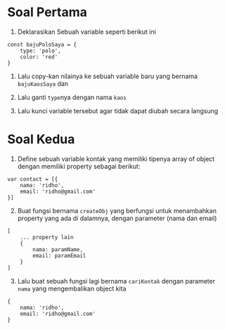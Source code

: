 
# Soal Pertama 
1. Deklarasikan Sebuah variable seperti berikut ini
```
const bajuPoloSaya = {
	type: 'polo',
	color: 'red'
}
```

1. Lalu copy-kan nilainya ke sebuah variable baru yang bernama `bajuKaosSaya` dan 
2. Lalu ganti `type`nya dengan nama `kaos`

3. Lalu kunci variable tersebut agar tidak dapat diubah secara langsung

# Soal Kedua
1. Define sebuah variable kontak yang memiliki tipenya array of object dengan memiliki property sebagai berikut:

```
var contact = [{
	nama: 'ridho',
	email: 'ridho@gmail.com'
}]
```
2. Buat fungsi bernama `createObj` yang berfungsi untuk menambahkan property yang ada di dalamnya, dengan parameter (nama dan email)

```
[
	... property lain
	{
		nama: paramName,
		email: paramEmail
	}
]
```

3. Lalu buat sebuah fungsi lagi bernama `cariKontak` dengan parameter `nama` yang mengembalikan object kita


```
{
	nama: 'ridho',
	email: 'ridho@gmail.com'
}
```
